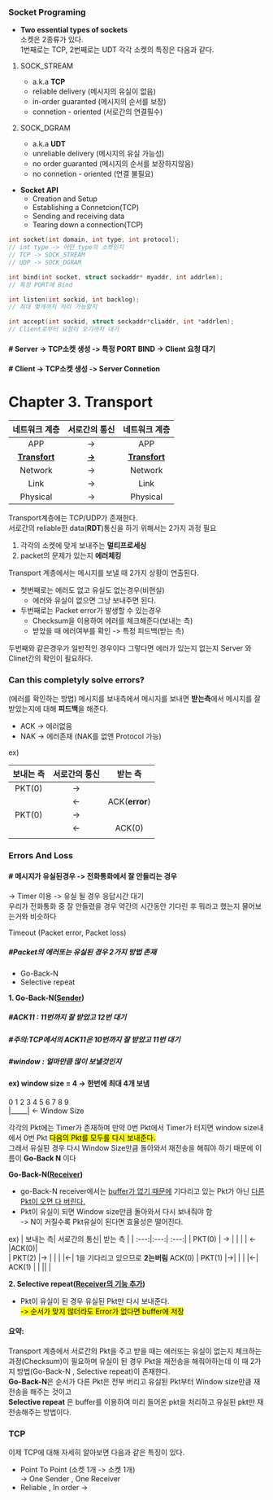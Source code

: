 ### Socket Programing
- **Two essential types of sockets**  
소켓은 2종류가 있다.  
1번째로는 TCP, 2번째로는 UDT 각각 소켓의 특징은 다음과 같다.

1. SOCK_STREAM 
    - a.k.a **TCP**
    - reliable delivery (메시지의 유실이 없음)
    - in-order guaranted (메시지의 순서를 보장)
    - connetion - oriented (서로간의 연결필수)

2. SOCK_DGRAM
    - a.k.a **UDT**
    - unreliable delivery (메시지의 유실 가능성)
    - no order guaranted (메시지의 순서를 보장하지않음)
    - no connetion - oriented (연결 불필요)



- **Socket API**
    - Creation and Setup
    - Establishing a Connetcion(TCP)
    - Sending and receiving data
    - Tearing down a connection(TCP)

```c++
int socket(int domain, int type, int protocol);
// int type -> 어떤 type의 소켓인지 
// TCP -> SOCK_STREAM
// UDP -> SOCK_DGRAM

int bind(int socket, struct sockaddr* myaddr, int addrlen);
// 특정 PORT에 Bind

int listen(int sockid, int backlog);
// 최대 몇개까지 처리 가능할지

int accept(int sockid, struct sockaddr*cliaddr, int *addrlen);
// Client로부터 요청이 오기까지 대기
```

#### # Server -> TCP소켓 생성 -> 특정 PORT BIND -> Client 요청 대기
#### # Client -> TCP소켓 생성 -> Server Connetion


# **Chapter 3. Transport**

| 네트워크 계층 |  서로간의 통신|     네트워크 계층 |
| :---:|:---:| :---:|
| APP         |   ->       | APP |
|<u>**Transfort**</u>| <u>**->**</u>  |<u>**Transfort**</u>|  
| Network |-> |Network | 
| Link |->|   Link |
| Physical |->|   Physical |

Transport계층에는 TCP/UDP가 존재한다.  
서로간의 reliable한 data(**RDT**)통신을 하기 위해서는 2가지 과정 필요
1. 각각의 소켓에 맞게 보내주는 **멀티프로세싱**
2. packet의 문제가 있는지 **에러체킹**

Transport 계층에서는 메시지를 보낼 때 2가지 상황이 연출된다.  
- 첫번째로는 에러도 없고 유실도 없는경우(비현실)
    - 에러와 유실이 없으면 그냥 보내주면 된다.
- 두번째로는 Packet error가 발생할 수 있는경우
    - Checksum을 이용하여 에러를 체크해준다(보내는 측)
    - 받았을 때 에러여부를 확인 -> 특정 피드백(받는 측)

두번째와 같은경우가 일반적인 경우이다 그렇다면 에러가 있는지 없는지 Server 와 Clinet간의 확인이 필요하다.

### Can this completyly solve errors?
(에러를 확인하는 방법)
메시지를 보내측에서 메시지를 보내면 **받는측**에서 메시지를 잘 받았는지에 대해 **피드백**을 해준다.
- ACK -> 에러없음
- NAK -> 에러존재 (NAK를 없앤 Protocol 가능)

ex)

| 보내는 측|  서로간의 통신|     받는 측 |
| :---:|:---:| :---:|
| PKT(0)         |   ->      | |
|         |  <-|ACK(**error**)|  
| PKT(0) |-> | | 
| |<-|   ACK(0)
|  ||    |

### Errors And Loss
#### # 메시지가 유실된경우 -> 전화통화에서 잘 안들리는 경우
-> Timer 이용 -> 유실 될 경우 응답시간 대기  
우리가 전화통화 중 잘 안들렸을 경우 약간의 시간동안 기다린 후 뭐라고 했는지 물어보는거와 비슷하다

Timeout (Packet error, Packet loss)  
##### #Packet의 에러또는 유실된 경우 2가지 방법 존재
* Go-Back-N
* Selective repeat

**1. Go-Back-N(<u>Sender</u>)**
##### #ACK11 : 11번까지 잘 받았고 12번 대기
##### #주의:TCP에서의 ACK11은 10번까지 잘 받았고 11번 대기

##### #window : 얼마만큼 많이 보낼것인지
#### ex) window size = 4 -> 한번에 최대 4개 보냄 
0 1 2 3 4 5 6 7 8 9   
|_____| <- Window Size 

각각의 Pkt에는 Timer가 존재하며 만약 0번 Pkt에서 Timer가
터지면 window size내에서 0번 Pkt <mark>다음의 Pkt를 모두를 다시 보내준다.</mark>   
그래서 유실된 경우 다시 Window Size만큼 돌아와서 재전송을 해줘야 하기 때문에 이름이 **Go-Back N** 이다

**Go-Back-N(<u>Receiver</u>)**

- go-Back-N receiver에서는 <u>buffer가 없기 때문에</u>
기다리고 있는 Pkt가 아닌 <u>다른 Pkt이 오면 다 버린다.</u>
- Pkt이 유실이 되면 Window size만큼 돌아와서 다시 보내줘야 함   
-> N이 커질수록 Pkt유실이 된다면 효율성은 떨어진다.


ex)
| 보내는 측|  서로간의 통신|     받는 측 |
| :---:|:---:| :---:|
| PKT(0)         |   ->      | |
|         |  <-|ACK(0)|  
| PKT(2) |-> | | 
| |<-|   1을 기다리고 있으므로 **2는버림** ACK(0) 
| PKT(1) |->|     |
|  |<-|  ACK(1)   |
|  ||     |

**2. Selective repeat(<u>Receiver의 기능 추가</u>)**
- Pkt이 유실이 된 경우 유실된 Pkt만 다시 보내준다.  
<mark>-> 순서가 맞지 않더라도 Error가 없다면 buffer에 저장</mark>

#### 요약:  
 Transport 계층에서 서로간의 Pkt을 주고 받을 때는 에러또는 유실이 없는지 체크하는 과정(Checksum)이 필요하며 유실이 된 경우 Pkt을 재전송을 해줘야하는데 이 때 2가지 방법(Go-Back-N , Selective repeat)이 존재한다.    
**Go-Back-N**은 순서가 다른 Pkt은 전부 버리고 유실된 Pkt부터 Window size만큼 재전송을 해주는 것이고   
**Selective repeat** 은 buffer를 이용하여 미리 들어온 pkt을 처리하고 유실된 pkt만 재전송해주는 방법이다.


### TCP
이제 TCP에 대해 자세히 알아보면 다음과 같은 특징이 있다.
- Point To Point (소켓 1개 -> 소켓 1개)  
-> One Sender , One Receiver
- Reliable , In order
-> 